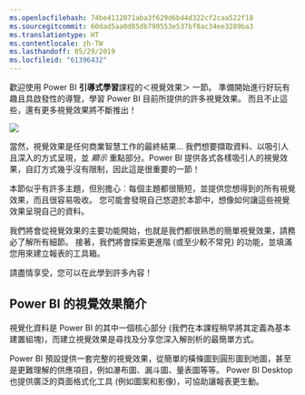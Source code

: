 ```yaml
---
ms.openlocfilehash: 74be4112071aba3f629d6b44d322cf2caa522f18
ms.sourcegitcommit: 60dad5aa0d85db790553e537bf8ac34ee3289ba3
ms.translationtype: HT
ms.contentlocale: zh-TW
ms.lasthandoff: 05/29/2019
ms.locfileid: "61396432"
---
```

歡迎使用 Power BI **引導式學習**課程的＜視覺效果＞  一節。 準備開始進行好玩有趣且具啟發性的導覽，學習 Power BI 目前所提供的許多視覺效果。 而且不止這些，還有更多視覺效果將不斷推出！

![](media/3-1-intro-visualizations/3-1_1.png)

當然，視覺效果是任何商業智慧工作的最終結果... 我們想要擷取資料、以吸引人且深入的方式呈現，並 *顯示* 重點部分。Power BI 提供各式各樣吸引人的視覺效果，自訂方式幾乎沒有限制，因此這是很重要的一節！

本節似乎有許多主題，但別擔心︰每個主題都很簡短，並提供您想得到的所有視覺效果，而且很容易吸收。 您可能會發現自己悠遊於本節中，想像如何讓這些視覺效果呈現自己的資料。

我們將會從視覺效果的主要功能開始，也就是我們都很熟悉的簡單視覺效果，請務必了解所有細節。 接著，我們將會探索更進階 (或至少較不常見) 的功能，並填滿您用來建立報表的工具箱。

請盡情享受，您可以在此學到許多內容！

## <a name="introduction-to-visuals-in-power-bi"></a>Power BI 的視覺效果簡介
視覺化資料是 Power BI 的其中一個核心部分 (我們在本課程稍早將其定義為基本建置組塊)，而建立視覺效果是尋找及分享您深入解剖析的最簡單方式。

Power BI 預設提供一套完整的視覺效果，從簡單的橫條圖到圓形圖到地圖，甚至是更難理解的供應項目，例如瀑布圖、漏斗圖、量表圖等等。 Power BI Desktop 也提供廣泛的頁面格式化工具 (例如圖案和影像)，可協助讓報表更生動。

